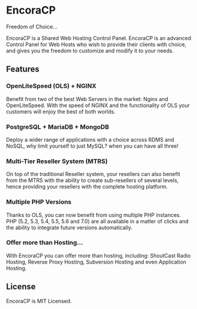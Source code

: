 # EncoraCP
Freedom of Choice...

EncoraCP is a Shared Web Hosting Control Panel. EncoraCP is an advanced Control Panel for Web Hosts who wish to provide their clients with choice, and gives you the freedom to customize and modify it to your needs.

Features
------

### OpenLiteSpeed (OLS) + NGINX
Benefit from two of the best Web Servers in the market: Nginx and OpenLiteSpeed. With the speed of NGINX and the functionality of OLS your customers will enjoy the best of both worlds.

### PostgreSQL + MariaDB + MongoDB
Deploy a wider range of applications with a choice across RDMS and NoSQL, why limit yourself to just MySQL? when you can have all three!

### Multi-Tier Reseller System (MTRS)
On top of the traditional Reseller system, your resellers can also benefit from the MTRS with the ability to create sub-resellers of several levels, hence providing your resellers with the complete hosting platform.

### Multiple PHP Versions
Thanks to OLS, you can now benefit from using multiple PHP instances. PHP (5.2, 5.3, 5.4, 5.5, 5.6 and 7.0) are all available in a matter of clicks and the ability to integrate future versions automatically.

### Offer more than Hosting...
With EncoraCP you can offer more than hosting, including: ShoutCast Radio Hosting, Reverse Proxy Hosting, Subversion Hosting and even Application Hosting.


License
------
EncoraCP is MIT Licensed.
